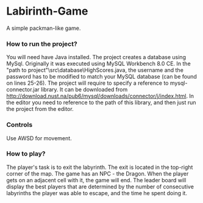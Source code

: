# Labirinth-Game
A simple packman-like game.

### How to run the project?
You will need have Java installed. The project creates a database using MySql. Originally it was executed using MySQL Workbench 8.0 CE. In the "path to project"\src\database\HighScores.java, the username and the password has to be modified to match your MySQL database (can be found on lines 25-26). The project will require to specify a reference to mysql-connector.jar library. It can be downloaded from http://download.nust.na/pub6/mysql/downloads/connector/j/index.html. In the editor you need to reference to the path of this library, and then just run the project from the editor.

### Controls
Use AWSD for movement. 

### How to play?
The player's task is to exit the labyrinth. The exit is located in the top-right corner of the map. The game has an NPC - the Dragon. When the player gets on an adjacent cell with it, the game will end. The leader board will display the best players that are determined by the number of consecutive labyrinths the player was able to escape, and the time he spent doing it.
